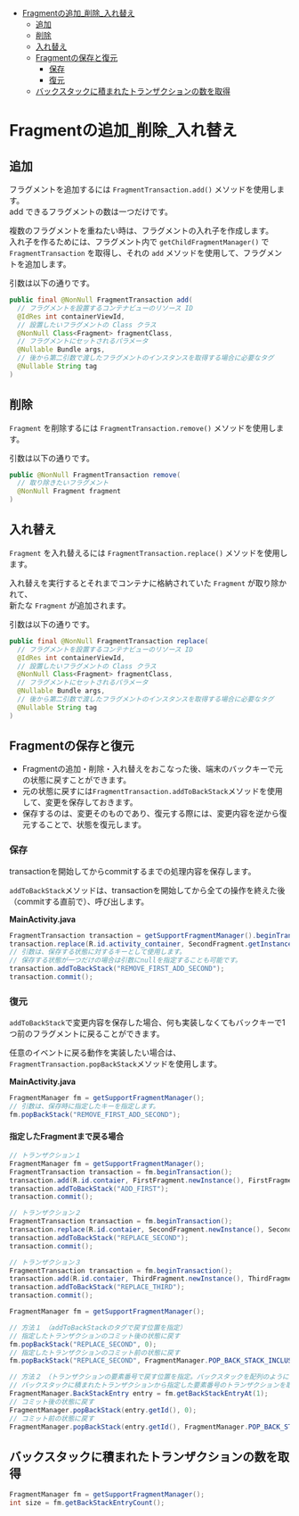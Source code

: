 <!-- TOC START min:1 max:3 link:true asterisk:false update:true -->
- [Fragmentの追加_削除_入れ替え](#fragmentの追加_削除_入れ替え)
	- [追加](#追加)
	- [削除](#削除)
	- [入れ替え](#入れ替え)
	- [Fragmentの保存と復元](#fragmentの保存と復元)
		- [保存](#保存)
		- [復元](#復元)
	- [バックスタックに積まれたトランザクションの数を取得](#バックスタックに積まれたトランザクションの数を取得)
<!-- TOC END -->


# Fragmentの追加_削除_入れ替え

## 追加

フラグメントを追加するには `FragmentTransaction.add()` メソッドを使用します。  
add できるフラグメントの数は一つだけです。  

複数のフラグメントを重ねたい時は、フラグメントの入れ子を作成します。  
入れ子を作るためには、フラグメント内で `getChildFragmentManager()` で  
`FragmentTransaction` を取得し、それの `add` メソッドを使用して、フラグメントを追加します。

引数は以下の通りです。

```Java
public final @NonNull FragmentTransaction add(
  // フラグメントを設置するコンテナビューのリソース ID
  @IdRes int containerViewId,
  // 設置したいフラグメントの Class クラス
  @NonNull Class<Fragment> fragmentClass,
  // フラグメントにセットされるパラメータ
  @Nullable Bundle args,
  // 後から第二引数で渡したフラグメントのインスタンスを取得する場合に必要なタグ
  @Nullable String tag
)
```


## 削除

`Fragment` を削除するには `FragmentTransaction.remove()` メソッドを使用します。

引数は以下の通りです。

```Java
public @NonNull FragmentTransaction remove(
  // 取り除きたいフラグメント
  @NonNull Fragment fragment
)
```


## 入れ替え

`Fragment` を入れ替えるには `FragmentTransaction.replace()` メソッドを使用します。

入れ替えを実行するとそれまでコンテナに格納されていた `Fragment` が取り除かれて、  
新たな `Fragment` が追加されます。

引数は以下の通りです。

```Java
public final @NonNull FragmentTransaction replace(
  // フラグメントを設置するコンテナビューのリソース ID
  @IdRes int containerViewId,
  // 設置したいフラグメントの Class クラス
  @NonNull Class<Fragment> fragmentClass,
  // フラグメントにセットされるパラメータ
  @Nullable Bundle args,
  // 後から第二引数で渡したフラグメントのインスタンスを取得する場合に必要なタグ
  @Nullable String tag
)
```


## Fragmentの保存と復元

- Fragmentの追加・削除・入れ替えをおこなった後、端末のバックキーで元の状態に戻すことができます。
- 元の状態に戻すには`FragmentTransaction.addToBackStack`メソッドを使用して、変更を保存しておきます。
- 保存するのは、変更そのものであり、復元する際には、変更内容を逆から復元することで、状態を復元します。


### 保存

transactionを開始してからcommitするまでの処理内容を保存します。

`addToBackStack`メソッドは、transactionを開始してから全ての操作を終えた後（commitする直前で）、呼び出します。


**MainActivity.java**

```Java
FragmentTransaction transaction = getSupportFragmentManager().beginTransaction();
transaction.replace(R.id.activity_container, SecondFragment.getInstance(), "SECOND_FRAGMENT");
// 引数は、保存する状態に対するキーとして使用します。
// 保存する状態が一つだけの場合は引数にnullを指定することも可能です。
transaction.addToBackStack("REMOVE_FIRST_ADD_SECOND");
transaction.commit();
```


### 復元

`addToBackStack`で変更内容を保存した場合、何も実装しなくてもバックキーで1つ前のフラグメントに戻ることができます。

任意のイベントに戻る動作を実装したい場合は、`FragmentTransaction.popBackStack`メソッドを使用します。


**MainActivity.java**

```java
FragmentManager fm = getSupportFragmentManager();
// 引数は、保存時に指定したキーを指定します。
fm.popBackStack("REMOVE_FIRST_ADD_SECOND");
```


#### 指定したFragmentまで戻る場合

```java
// トランザクション１
FragmentManager fm = getSupportFragmentManager();
FragmentTransaction transaction = fm.beginTransaction();
transaction.add(R.id.contaier, FirstFragment.newInstance(), FirstFragment.TAG);
transaction.addToBackStack("ADD_FIRST");
transaction.commit();

// トランザクション２
FragmentTransaction transaction = fm.beginTransaction();
transaction.replace(R.id.contaier, SecondFragment.newInstance(), SecondFragment.TAG);
transaction.addToBackStack("REPLACE_SECOND");
transaction.commit();

// トランザクション３
FragmentTransaction transaction = fm.beginTransaction();
transaction.add(R.id.contaier, ThirdFragment.newInstance(), ThirdFragment.TAG);
transaction.addToBackStack("REPLACE_THIRD");
transaction.commit();
```

```java
FragmentManager fm = getSupportFragmentManager();

// 方法１　（addToBackStackのタグで戻す位置を指定）
// 指定したトランザクションのコミット後の状態に戻す
fm.popBackStack("REPLACE_SECOND", 0);
// 指定したトランザクションのコミット前の状態に戻す
fm.popBackStack("REPLACE_SECOND", FragmentManager.POP_BACK_STACK_INCLUSIVE);

// 方法２　（トランザクションの要素番号で戻す位置を指定。バックスタックを配列のように考え、一番下を要素をindex=0とする考え方。）
// バックスタックに積まれたトランザクションから指定した要素番号のトランザクションを取得する。
FragmentManager.BackStackEntry entry = fm.getBackStackEntryAt(1);
// コミット後の状態に戻す
FragmentManager.popBackStack(entry.getId(), 0);
// コミット前の状態に戻す
FragmentManager.popBackStack(entry.getId(), FragmentManager.POP_BACK_STACK_INCLUSIVE);
```


## バックスタックに積まれたトランザクションの数を取得

```java
FragmentManager fm = getSupportFragmentManager();
int size = fm.getBackStackEntryCount();
```
